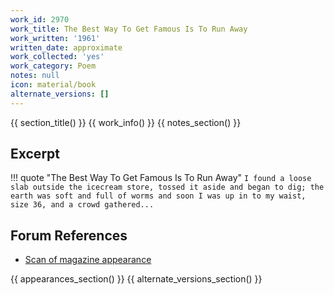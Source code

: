 ```yaml
---
work_id: 2970
work_title: The Best Way To Get Famous Is To Run Away
work_written: '1961'
written_date: approximate
work_collected: 'yes'
work_category: Poem
notes: null
icon: material/book
alternate_versions: []
---
```


{{ section_title() }}
{{ work_info() }}
{{ notes_section() }}
## Excerpt
!!! quote "The Best Way To Get Famous Is To Run Away"
    ```
    I found a loose slab outside the icecream store,
    tossed it aside and began to dig; the earth was
    soft and full of worms and soon I was up in
    to my waist, size 36, and a crowd gathered...
    ```

## Forum References
- [Scan of magazine appearance](https://bukowskiforum.com/threads/san-francisco-review-no-8-1961-candidate-middle-of-left-right-center-face-while-shaving-the-best-way-to-get-famous-is-to-run-away.12659/)

{{ appearances_section() }}
{{ alternate_versions_section() }}